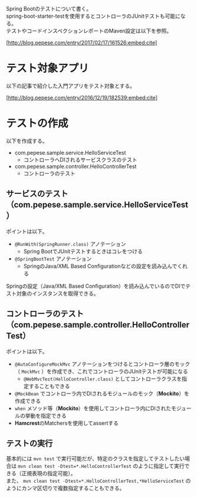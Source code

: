 Spring Bootのテストについて書く。  
spring-boot-starter-testを使用するとコントローラのJUnitテストも可能になる。  
テストやコードインスペクションレポートのMaven設定は以下を参照。



[http://blog.pepese.com/entry/2017/02/17/161526:embed:cite]



# テスト対象アプリ

以下の記事で紹介した入門アプリをテスト対象とする。


[http://blog.pepese.com/entry/2016/12/19/182539:embed:cite]


# テストの作成

以下を作成する。

- com.pepese.sample.service.HelloServiceTest
    - コントローラへDIされるサービスクラスのテスト
- com.pepese.sample.controller.HelloControllerTest
    - コントローラのテスト

## サービスのテスト（com.pepese.sample.service.HelloServiceTest）

<script src="http://gist-it.appspot.com/https://github.com/pepese/spring-sample/blob/master/springboot-sample-jar/src/test/java/com/pepese/sample/service/HelloServiceTest.java?footer=0"></script>


ポイントは以下。

- ```@RunWith(SpringRunner.class)``` アノテーション
    - Spring BootでJUnitテストするときはコレをつける
- ```@SpringBootTest``` アノテーション
    - SpringのJava/XML Based Configurationなどの設定を読み込んでくれる

Springの設定（Java/XML Based Configuration）を読み込んでいるのでDIでテスト対象のインスタンスを取得できる。

## コントローラのテスト（com.pepese.sample.controller.HelloControllerTest）

<script src="http://gist-it.appspot.com/https://github.com/pepese/spring-sample/blob/master/springboot-sample-jar/src/test/java/com/pepese/sample/controller/HelloControllerTest.java?footer=0"></script>

ポイントは以下。

- ```@AutoConfigureMockMvc``` アノテーションをつけるとコントローラ層のモック（ ```MockMvc``` ）を作成でき、これでコントローラのJUnitテストが可能になる
   - ```@WebMvcTest(HelloController.class)``` としてコントローラクラスを指定することもできる
- ```@MockBean``` でコントローラ内でDIされるモジュールのモック（**Mockito**）を作成できる
- ```when``` メソッド等（**Mockito**）を使用してコントローラ内にDIされたモジュールの挙動を指定できる
- **Hamcrest**のMatchersを使用してassertする

## テストの実行

基本的には ```mvn test``` で実行可能だが、特定のクラスを指定してテストしたい場合は ```mvn clean test -Dtest=*.HelloControllerTest``` のように指定して実行できる（正規表現の指定可能）。  
また、 ```mvn clean test -Dtest=*.HelloControllerTest,*HelloServiceTest``` のようにカンマ区切りで複数指定することもできる。
